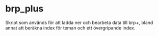 # brp_plus
Skript som används för att ladda ner och bearbeta data till brp+, bland annat att beräkna index för teman och ett övergripande index.
